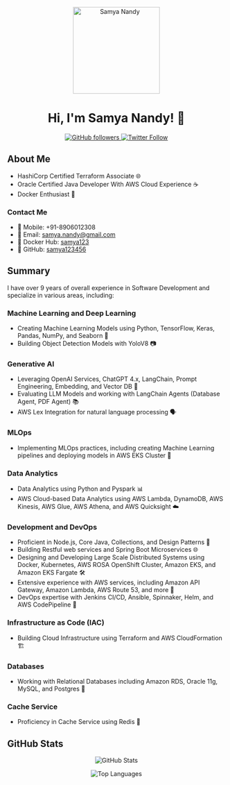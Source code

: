 <!-- Header Section -->
<p align="center">
  <img src="https://user-images.githubusercontent.com/your-image-link.png" alt="Samya Nandy" width="200">
</p>

<h1 align="center">Hi, I'm Samya Nandy! 👋</h1>

<p align="center">
  <a href="https://github.com/samya123456">
    <img alt="GitHub followers" src="https://img.shields.io/github/followers/samya123456?label=Follow&style=social">
  </a>
  <a href="https://twitter.com/SamyaNandy">
    <img alt="Twitter Follow" src="https://img.shields.io/twitter/follow/SamyaNandy?style=social">
  </a>
</p>

## About Me

- HashiCorp Certified Terraform Associate 🌐
- Oracle Certified Java Developer With AWS Cloud Experience ☕
- Docker Enthusiast 🐳

### Contact Me

- 📱 Mobile: +91-8906012308
- 📧 Email: samya.nandy@gmail.com
- 🐋 Docker Hub: [samya123](https://hub.docker.com/u/samya123)
- 🚀 GitHub: [samya123456](https://github.com/samya123456)

## Summary

I have over 9 years of overall experience in Software Development and specialize in various areas, including:

### Machine Learning and Deep Learning

- Creating Machine Learning Models using Python, TensorFlow, Keras, Pandas, NumPy, and Seaborn 🧠
- Building Object Detection Models with YoloV8 📷

### Generative AI

- Leveraging OpenAI Services, ChatGPT 4.x, LangChain, Prompt Engineering, Embedding, and Vector DB 🤖
- Evaluating LLM Models and working with LangChain Agents (Database Agent, PDF Agent) 📚
- AWS Lex Integration for natural language processing 🗣️

### MLOps

- Implementing MLOps practices, including creating Machine Learning pipelines and deploying models in AWS EKS Cluster 🚀

### Data Analytics

- Data Analytics using Python and Pyspark 📊
- AWS Cloud-based Data Analytics using AWS Lambda, DynamoDB, AWS Kinesis, AWS Glue, AWS Athena, and AWS Quicksight ☁️

### Development and DevOps

- Proficient in Node.js, Core Java, Collections, and Design Patterns 🚀
- Building Restful web services and Spring Boot Microservices 🌐
- Designing and Developing Large Scale Distributed Systems using Docker, Kubernetes, AWS ROSA OpenShift Cluster, Amazon EKS, and Amazon EKS Fargate 🛠️
- Extensive experience with AWS services, including Amazon API Gateway, Amazon Lambda, AWS Route 53, and more 🌟
- DevOps expertise with Jenkins CI/CD, Ansible, Spinnaker, Helm, and AWS CodePipeline 🚀

### Infrastructure as Code (IAC)

- Building Cloud Infrastructure using Terraform and AWS CloudFormation 🏗️

### Databases

- Working with Relational Databases including Amazon RDS, Oracle 11g, MySQL, and Postgres 🎲

### Cache Service

- Proficiency in Cache Service using Redis 🚀

## GitHub Stats

<p align="center">
  <img src="https://github-readme-stats.vercel.app/api?username=samya123456&show_icons=true" alt="GitHub Stats">
</p>

<p align="center">
  <img src="https://github-readme-stats.vercel.app/api/top-langs/?username=samya123456" alt="Top Languages">
</p>

